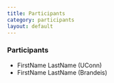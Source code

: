 ```yaml
---
title: Participants
category: participants
layout: default
---
```


### Participants

* FirstName LastName (UConn)
* FirstName LastName (Brandeis)